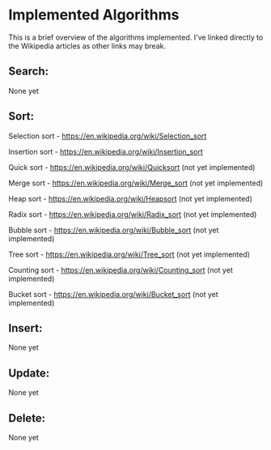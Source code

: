 # Implemented Algorithms
This is a brief overview of the algorithms implemented.
I've linked directly to the Wikipedia articles as other links may break.

## Search:
None yet

## Sort:
Selection sort - https://en.wikipedia.org/wiki/Selection_sort

Insertion sort - https://en.wikipedia.org/wiki/Insertion_sort

Quick sort - https://en.wikipedia.org/wiki/Quicksort            (not yet implemented)

Merge sort - https://en.wikipedia.org/wiki/Merge_sort           (not yet implemented)

Heap sort - https://en.wikipedia.org/wiki/Heapsort              (not yet implemented)

Radix sort - https://en.wikipedia.org/wiki/Radix_sort           (not yet implemented)

Bubble sort - https://en.wikipedia.org/wiki/Bubble_sort         (not yet implemented)

Tree sort - https://en.wikipedia.org/wiki/Tree_sort             (not yet implemented)

Counting sort - https://en.wikipedia.org/wiki/Counting_sort     (not yet implemented)

Bucket sort - https://en.wikipedia.org/wiki/Bucket_sort         (not yet implemented)

## Insert:
None yet

## Update:
None yet

## Delete:
None yet
